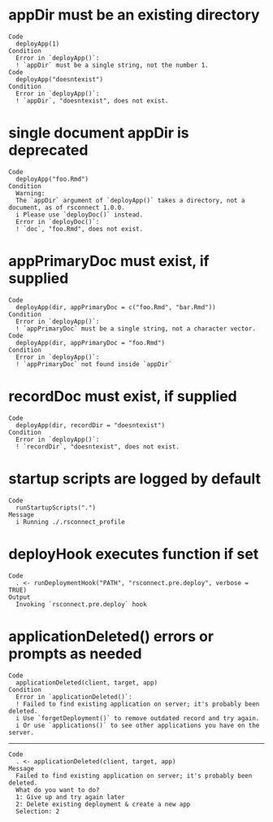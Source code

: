 # appDir must be an existing directory

    Code
      deployApp(1)
    Condition
      Error in `deployApp()`:
      ! `appDir` must be a single string, not the number 1.
    Code
      deployApp("doesntexist")
    Condition
      Error in `deployApp()`:
      ! `appDir`, "doesntexist", does not exist.

# single document appDir is deprecated

    Code
      deployApp("foo.Rmd")
    Condition
      Warning:
      The `appDir` argument of `deployApp()` takes a directory, not a document, as of rsconnect 1.0.0.
      i Please use `deployDoc()` instead.
      Error in `deployDoc()`:
      ! `doc`, "foo.Rmd", does not exist.

# appPrimaryDoc must exist, if supplied

    Code
      deployApp(dir, appPrimaryDoc = c("foo.Rmd", "bar.Rmd"))
    Condition
      Error in `deployApp()`:
      ! `appPrimaryDoc` must be a single string, not a character vector.
    Code
      deployApp(dir, appPrimaryDoc = "foo.Rmd")
    Condition
      Error in `deployApp()`:
      ! `appPrimaryDoc` not found inside `appDir`

# recordDoc must exist, if supplied

    Code
      deployApp(dir, recordDir = "doesntexist")
    Condition
      Error in `deployApp()`:
      ! `recordDir`, "doesntexist", does not exist.

# startup scripts are logged by default

    Code
      runStartupScripts(".")
    Message
      i Running ./.rsconnect_profile

# deployHook executes function if set

    Code
      . <- runDeploymentHook("PATH", "rsconnect.pre.deploy", verbose = TRUE)
    Output
      Invoking `rsconnect.pre.deploy` hook

# applicationDeleted() errors or prompts as needed

    Code
      applicationDeleted(client, target, app)
    Condition
      Error in `applicationDeleted()`:
      ! Failed to find existing application on server; it's probably been deleted.
      i Use `forgetDeployment()` to remove outdated record and try again.
      i Or use `applications()` to see other applications you have on the server.

---

    Code
      . <- applicationDeleted(client, target, app)
    Message
      Failed to find existing application on server; it's probably been deleted.
      What do you want to do?
      1: Give up and try again later
      2: Delete existing deployment & create a new app
      Selection: 2

